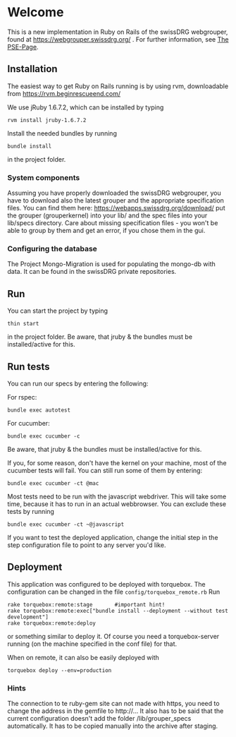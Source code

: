 # Welcome

This is a new implementation in Ruby on Rails of the swissDRG webgrouper, 
found at https://webgrouper.swissdrg.org/ . For further information, see [The PSE-Page](http://pym.unibe.ch/pse/wiki/doku.php?id=pse1:home).

## Installation

The easiest way to get Ruby on Rails running is by using rvm, downloadable from https://rvm.beginrescueend.com/

We use jRuby 1.6.7.2, which can be installed by typing

	rvm install jruby-1.6.7.2
	
Install the needed bundles by running

	bundle install
	
in the project folder.

### System components

Assuming you have properly downloaded the swissDRG webgrouper, you have to download also the 
latest grouper and the appropriate specification files. 
You can find them here: https://webapps.swissdrg.org/download/
put the grouper (grouperkernel) into your lib/ and the spec files into your lib/specs directory.
Care about missing specification files - you won't be able to group by them
and get an error, if you chose them in the gui.

### Configuring the database

The Project Mongo-Migration is used for populating the mongo-db with data. It can be found in the swissDRG private repositories.
	
## Run

You can start the project by typing
	
	thin start

in the project folder. Be aware, that jruby & the bundles must be installed/active for this.

## Run tests

You can run our specs by entering the following:

For rspec:

	bundle exec autotest

For cucumber:

	bundle exec cucumber -c
	
Be aware, that jruby & the bundles must be installed/active for this.

If you, for some reason, don't have the kernel on your machine, most of the cucumber tests will fail.
You can still run some of them by entering:
  
  	bundle exec cucumber -ct @mac
  	
Most tests need to be run with the javascript webdriver. This will take some time, 
because it has to run in an actual webbrowser. You can exclude these tests by running

    bundle exec cucumber -ct ~@javascript
    
If you want to test the deployed application, change the initial step in the step configuration
file to point to any server you'd like.

## Deployment

This application was configured to be deployed with torquebox. The configuration can be changed in the file `config/torquebox_remote.rb` Run

	rake torquebox:remote:stage       #important hint!
	rake torquebox:remote:exec["bundle install --deployment --without test development"]
	rake torquebox:remote:deploy
	
or something similar to deploy it. Of course you need a torquebox-server running (on the machine specified in the conf file) for that.

When on remote, it can also be easily deployed with

	torquebox deploy --env=production

### Hints

The connection to te ruby-gem site can not made with https, you need to change the address in the gemfile to http://...
It also has to be said that the current configuration doesn't add the folder /lib/grouper_specs automatically. It has to be
copied manually into the archive after staging.
